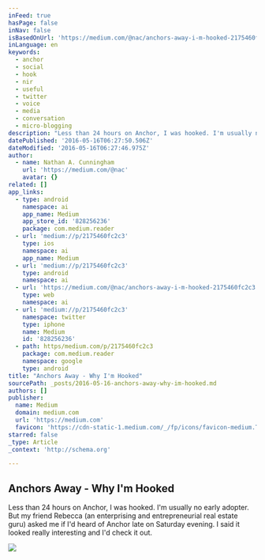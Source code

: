 ```yaml
---
inFeed: true
hasPage: false
inNav: false
isBasedOnUrl: 'https://medium.com/@nac/anchors-away-i-m-hooked-2175460fc2c3#.3byrdvipw'
inLanguage: en
keywords:
  - anchor
  - social
  - hook
  - nir
  - useful
  - twitter
  - voice
  - media
  - conversation
  - micro-blogging
description: "Less than 24 hours on Anchor, I was hooked. I'm usually no early adopter. But my friend Rebecca (an enterprising and entrepreneurial real estate guru) asked me if I'd heard of Anchor late on Saturday evening. I said it looked really interesting and I'd check it out."
datePublished: '2016-05-16T06:27:50.506Z'
dateModified: '2016-05-16T06:27:46.975Z'
author:
  - name: Nathan A. Cunningham
    url: 'https://medium.com/@nac'
    avatar: {}
related: []
app_links:
  - type: android
    namespace: ai
    app_name: Medium
    app_store_id: '828256236'
    package: com.medium.reader
  - url: 'medium://p/2175460fc2c3'
    type: ios
    namespace: ai
    app_name: Medium
  - url: 'medium://p/2175460fc2c3'
    type: android
    namespace: ai
  - url: 'https://medium.com/@nac/anchors-away-i-m-hooked-2175460fc2c3'
    type: web
    namespace: ai
  - url: 'medium://p/2175460fc2c3'
    namespace: twitter
    type: iphone
    name: Medium
    id: '828256236'
  - path: https/medium.com/p/2175460fc2c3
    package: com.medium.reader
    namespace: google
    type: android
title: "Anchors Away - Why I'm Hooked"
sourcePath: _posts/2016-05-16-anchors-away-why-im-hooked.md
authors: []
publisher:
  name: Medium
  domain: medium.com
  url: 'https://medium.com'
  favicon: 'https://cdn-static-1.medium.com/_/fp/icons/favicon-medium.TAS6uQ-Y7kcKgi0xjcYHXw.ico'
starred: false
_type: Article
_context: 'http://schema.org'

---
```

<article style=""><h1>Anchors Away - Why I'm Hooked</h1><p>Less than 24 hours on Anchor, I was hooked. I'm usually no early adopter. But my friend Rebecca (an enterprising and entrepreneurial real estate guru) asked me if I'd heard of Anchor late on Saturday evening. I said it looked really interesting and I'd check it out.</p><img src="https://s3-us-west-2.amazonaws.com/the-grid-img/p/231a24cef27cd0bb556168d2acbbe84d0be18596.png" /></article>